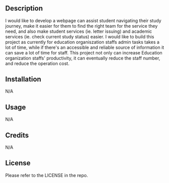 # <Education organization student guide>

## Description
I would like to develop a webpage can assist student navigating their study journey, make it easier for them to find the right team for the service they need, and also make student services (ie. letter issuing) and academic services (ie. check current study status) easier.
I would like to build this project as currently for education organiszation staffs admin tasks takes a lot of time, while if there's an accessible and reliable source of information it can save a lot of time for staff. 
This project not only can increase Education organization staffs' productivity, it can eventually reduce the staff number, and reduce the operation cost.

## Installation
N/A

## Usage
N/A

## Credits
N/A

## License
Please refer to the LICENSE in the repo.

